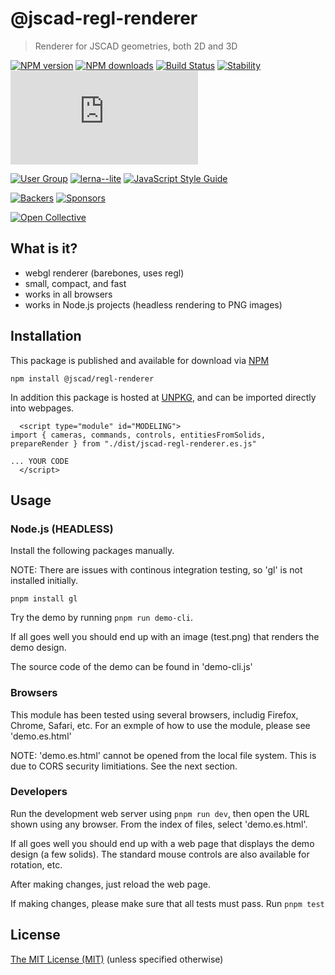 # @jscad-regl-renderer

> Renderer for JSCAD geometries, both 2D and 3D

[![NPM version](https://badge.fury.io/js/%40jscad%2Fregl-renderer.svg)](https://www.npmjs.com/package/@jscad/regl-renderer)
[![NPM downloads](https://img.shields.io/npm/dw/@jscad/regl-renderer)](https://www.npmjs.com/package/@jscad/regl-renderer)
[![Build Status](https://travis-ci.org/jscad/OpenJSCAD.org.svg?branch=master)](https://travis-ci.org/jscad/OpenJSCAD.org)
[![Stability](https://img.shields.io/badge/stability-stable-success)](https://github.com/emersion/stability-badges#stable)
[![License](https://img.shields.io/github/license/jscad/OpenJSCAD.org)](https://github.com/jscad/OpenJSCAD.org/blob/master/LICENSE)

[![User Group](https://img.shields.io/badge/maintained%20by-user%20group-blue)](https://openjscad.nodebb.com/)
[![lerna--lite](https://img.shields.io/badge/maintained%20with-lerna--lite-e137ff)](https://github.com/ghiscoding/lerna-lite)
[![JavaScript Style Guide](https://img.shields.io/badge/code_style-standard-blue)](https://standardjs.com)

[![Backers](https://img.shields.io/opencollective/backers/openjscad)](https://opencollective.com/openjscad)
[![Sponsors](https://img.shields.io/opencollective/sponsors/openjscad)](https://opencollective.com/openjscad)

<a href="https://opencollective.com/openjscad"><img src="https://opencollective.com/openjscad/donate/button.png?color=blue" alt="Open Collective"></a>

## What is it?

- webgl renderer (barebones, uses regl)
- small, compact, and fast
- works in all browsers
- works in Node.js projects (headless rendering to PNG images)

## Installation

This package is published and available for download via [NPM](https://www.npmjs.com/org/jscad)

```
npm install @jscad/regl-renderer
```

In addition this package is hosted at [UNPKG](https://unpkg.com/), and can be imported directly into webpages.

```
  <script type="module" id="MODELING">
import { cameras, commands, controls, entitiesFromSolids, prepareRender } from "./dist/jscad-regl-renderer.es.js"

... YOUR CODE
  </script>
```

## Usage

### Node.js (HEADLESS)

Install the following packages manually.

NOTE: There are issues with continous integration testing, so 'gl' is not installed initially.

```
pnpm install gl
```

Try the demo by running `pnpm run demo-cli`.

If all goes well you should end up with an image (test.png) that renders the demo design.

The source code of the demo can be found in 'demo-cli.js'

### Browsers

This module has been tested using several browsers, includig Firefox, Chrome, Safari, etc.
For an exmple of how to use the module, please see 'demo.es.html'

NOTE: 'demo.es.html' cannot be opened from the local file system. This is due to CORS security limitiations. See the next section.

### Developers

Run the development web server using `pnpm run dev`, then open the URL shown using any browser.
From the index of files, select 'demo.es.html'.

If all goes well you should end up with a web page that displays the demo design (a few solids).
The standard mouse controls are also available for rotation, etc.

After making changes, just reload the web page.

If making changes, please make sure that all tests must pass. Run `pnpm test`

## License

[The MIT License (MIT)](../../../LICENSE)
(unless specified otherwise)
